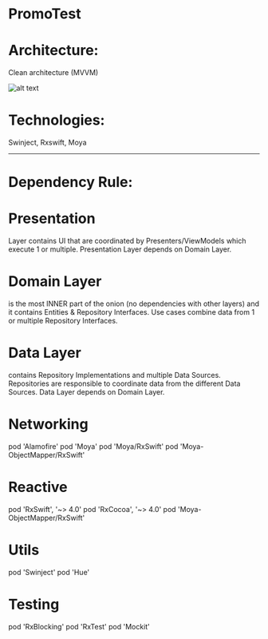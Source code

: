 # PromoTest

# Architecture: 
Clean architecture (MVVM)

![alt text](https://raw.githubusercontent.com/wiki/android/architecture-samples/images/mvp-clean.png)

# Technologies: 
Swinject, Rxswift, Moya

-------------------------------------------

# Dependency Rule:

# Presentation 
Layer contains UI that are coordinated by Presenters/ViewModels which execute 1 or multiple. Presentation Layer depends on Domain Layer.

# Domain Layer 
is the most INNER part of the onion (no dependencies with other layers) and it contains Entities & Repository Interfaces. Use cases combine data from 1 or multiple Repository Interfaces.

# Data Layer 
contains Repository Implementations and multiple Data Sources. Repositories are responsible to coordinate data from the different Data Sources. Data Layer depends on Domain Layer.


 # Networking
  pod 'Alamofire'
  pod 'Moya'
  pod 'Moya/RxSwift'
  pod 'Moya-ObjectMapper/RxSwift'
  
  # Reactive
  pod 'RxSwift',    '~> 4.0'
  pod 'RxCocoa',    '~> 4.0'
  pod 'Moya-ObjectMapper/RxSwift'
  
  # Utils
  pod 'Swinject'
  pod 'Hue'
  
  # Testing
   pod 'RxBlocking'
   pod 'RxTest'
   pod 'Mockit'
